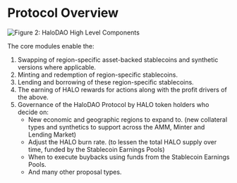 # Protocol Overview



![Figure 2: HaloDAO High Level Components ](https://lh5.googleusercontent.com/121taa0-Cp_EmHIhmjWMTMll6GqTni-JhTczxPQ2AhC4PFnCO_m_VyZJ8mrpRSOkmIXviRezp9R_02Pgwnloo4FcYPIwRs1zweoUcjLgjJPOej8Dt0oN4IOC4UrNIS_tkmN40AD-)

The core modules enable the:

1. Swapping of region-specific asset-backed stablecoins and synthetic versions where applicable.
2. Minting and redemption of region-specific stablecoins.
3. Lending and borrowing of these region-specific stablecoins.
4. The earning of HALO rewards for actions along with the profit drivers of the above.
5. Governance of the HaloDAO Protocol by HALO token holders who decide on:
   * New economic and geographic regions to expand to. \(new collateral types and synthetics to support across the AMM, Minter and Lending Market\)
   * Adjust the HALO burn rate. \(to lessen the total HALO supply over time, funded by the Stablecoin Earnings Pools\)
   * When to execute buybacks using funds from the Stablecoin Earnings Pools.
   * And many other proposal types.

